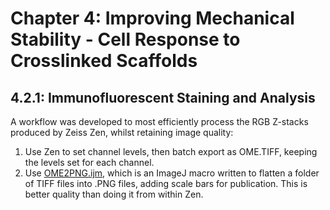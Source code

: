 # Chapter 4: Improving Mechanical Stability - Cell Response to Crosslinked Scaffolds

## 4.2.1: Immunofluorescent Staining and Analysis

A workflow was developed to most efficiently process the RGB Z-stacks produced by Zeiss Zen, whilst retaining image quality:
1. Use Zen to set channel levels, then batch export as OME.TIFF, keeping the levels set for each channel.
2. Use [OME2PNG.ijm](https://github.com/joweebee/PhD/blob/main/Chapter_4/OME2PNG.ijm), which is an ImageJ macro written to flatten a folder of TIFF files into .PNG files, adding scale bars for publication. This is better quality than doing it from within Zen.
